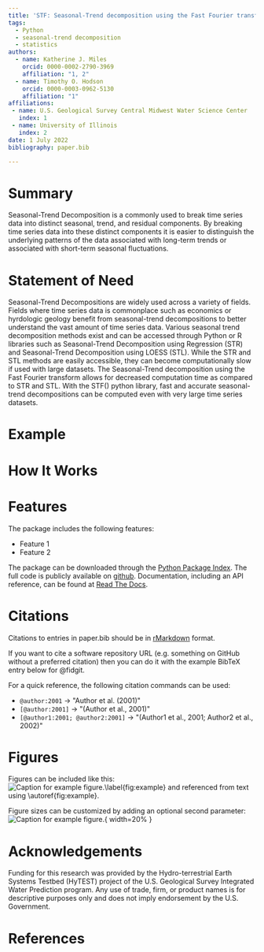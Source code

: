 ```yaml
---
title: 'STF: Seasonal-Trend decomposition using the Fast Fourier transform in Python'
tags:
  - Python
  - seasonal-trend decomposition
  - statistics
authors:
  - name: Katherine J. Miles 
    orcid: 0000-0002-2790-3969
    affiliation: "1, 2" 
  - name: Timothy O. Hodson
    orcid: 0000-0003-0962-5130
    affiliation: "1" 
affiliations:
 - name: U.S. Geological Survey Central Midwest Water Science Center
   index: 1
 - name: University of Illinois
   index: 2
date: 1 July 2022
bibliography: paper.bib

---
```


# Summary
Seasonal-Trend Decomposition is a commonly used to break time series data into distinct seasonal, trend, and residual components.
By breaking time series data into these distinct components it is easier to distinguish the underlying patterns of the data associated with long-term trends or associated with short-term seasonal fluctuations. 
# Statement of Need
Seasonal-Trend Decompositions are widely used across a variety of fields. 
Fields where time series data is commonplace such as economics or hyrdologic geology benefit from seasonal-trend decompositions 
to better understand the vast amount of time series data. 
Various seasonal trend decomposition methods exist and can be accessed through Python or R libraries
such as Seasonal-Trend Decomposition using Regression (STR) and Seasonal-Trend Decomposition using LOESS (STL).
While the STR and STL methods are easily accessible, they can become computationally slow if used with large datasets. 
The Seasonal-Trend decomposition using the Fast Fourier transform allows for decreased computation time as compared to STR and STL. 
With the STF() python library, fast and accurate seasonal-trend decompositions can be computed even with very large time series datasets. 

# Example

# How It Works

# Features

The package includes the following features:

- Feature 1
- Feature 2

The package can be downloaded through the [Python Package Index](https://pypi.org/project/stf-decomposition/).
The full code is publicly available on [github](https://github.com/thodson-usgs/stf-decomposition).
Documentation, including an API reference, can be found at [Read The Docs](https://stf-decomposition.readthedocs.io/en/latest/).

# Citations

Citations to entries in paper.bib should be in
[rMarkdown](http://rmarkdown.rstudio.com/authoring_bibliographies_and_citations.html)
format.

If you want to cite a software repository URL (e.g. something on GitHub without a preferred
citation) then you can do it with the example BibTeX entry below for @fidgit.

For a quick reference, the following citation commands can be used:
- `@author:2001`  ->  "Author et al. (2001)"
- `[@author:2001]` -> "(Author et al., 2001)"
- `[@author1:2001; @author2:2001]` -> "(Author1 et al., 2001; Author2 et al., 2002)"

# Figures

Figures can be included like this:
![Caption for example figure.\label{fig:example}](figure.png)
and referenced from text using \autoref{fig:example}.

Figure sizes can be customized by adding an optional second parameter:
![Caption for example figure.](figure.png){ width=20% }

# Acknowledgements

Funding for this research was provided by the Hydro-terrestrial Earth Systems Testbed (HyTEST) project of the U.S. Geological Survey Integrated Water Prediction program.
Any use of trade, firm, or product names is for descriptive purposes only and does not imply endorsement by the U.S. Government.

# References
